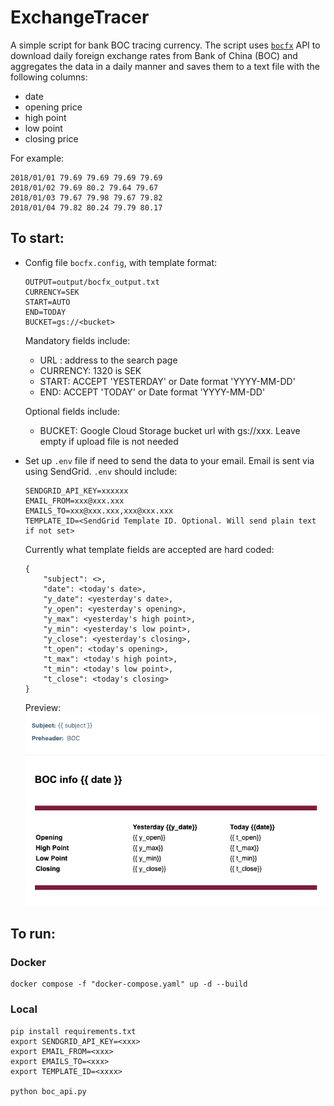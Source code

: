 # ExchangeTracer

A simple script for bank BOC tracing currency. The script uses [`bocfx`](https://github.com/bobleer/bocfx) API to download daily foreign exchange rates from Bank of China (BOC) and aggregates the data in a daily manner and saves them to a text file with the following columns:
- date
- opening price
- high point
- low point
- closing price

For example:
```
2018/01/01 79.69 79.69 79.69 79.69
2018/01/02 79.69 80.2 79.64 79.67
2018/01/03 79.67 79.98 79.67 79.82
2018/01/04 79.82 80.24 79.79 80.17
```

## To start:
- Config file `bocfx.config`, with template format:
    ```
    OUTPUT=output/bocfx_output.txt
    CURRENCY=SEK
    START=AUTO
    END=TODAY
    BUCKET=gs://<bucket>
    ```
    Mandatory fields include:
    - URL : address to the search page
    - CURRENCY: 1320 is SEK
    - START: ACCEPT 'YESTERDAY' or Date format 'YYYY-MM-DD'
    - END: ACCEPT 'TODAY' or Date format 'YYYY-MM-DD'

    Optional fields include:
    - BUCKET: Google Cloud Storage bucket url with gs://xxx. Leave empty if upload file is not needed
- Set up `.env` file if need to send the data to your email. Email is sent via using SendGrid. `.env` should include:
    ```
    SENDGRID_API_KEY=xxxxxx
    EMAIL_FROM=xxx@xxx.xxx
    EMAILS_TO=xxx@xxx.xxx,xxx@xxx.xxx
    TEMPLATE_ID=<SendGrid Template ID. Optional. Will send plain text if not set>
    ```
    Currently what template fields are accepted are hard coded:
    ```
    {
        "subject": <>,
        "date": <today's date>,
        "y_date": <yesterday's date>,
        "y_open": <yesterday's opening>,
        "y_max": <yesterday's high point>,
        "y_min": <yesterday's low point>,
        "y_close": <yesterday's closing>,
        "t_open": <today's opening>,
        "t_max": <today's high point>,
        "t_min": <today's low point>,
        "t_close": <today's closing>
    }
    ```
    Preview:
    ![alt text](./sendgrid_template_preview.png)

## To run:
### Docker
```
docker compose -f "docker-compose.yaml" up -d --build
```

### Local
```
pip install requirements.txt
export SENDGRID_API_KEY=<xxx>
export EMAIL_FROM=<xxx>
export EMAILS_TO=<xxx>
export TEMPLATE_ID=<xxxx>

python boc_api.py
```